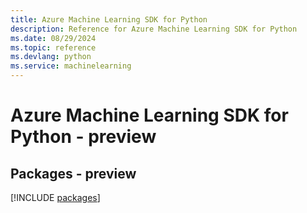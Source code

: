```yaml
---
title: Azure Machine Learning SDK for Python
description: Reference for Azure Machine Learning SDK for Python
ms.date: 08/29/2024
ms.topic: reference
ms.devlang: python
ms.service: machinelearning
---
```

# Azure Machine Learning SDK for Python - preview
## Packages - preview
[!INCLUDE [packages](machine-learning-index.md)]
